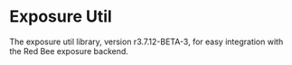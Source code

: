 # Exposure Util

The exposure util library, version r3.7.12-BETA-3, for easy integration with the Red Bee exposure backend.